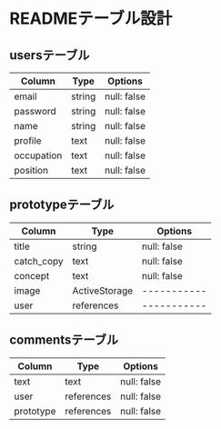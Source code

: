 # READMEテーブル設計

## usersテーブル

| Column    | Type    | Options     |
| --------- | ------- | ------------|
| email     | string  | null: false |
| password  | string  | null: false |
| name      | string  | null: false |
| profile   | text    | null: false |
| occupation| text    | null: false |
| position  | text    | null: false |

## prototypeテーブル

| Column      | Type          | Options     |
| ----------- | ------------- | ----------- |
| title       | string        | null: false |
| catch_copy  | text          | null: false |
| concept     | text          | null: false | 
| image       | ActiveStorage | ----------- |
| user        | references    | ----------- |

## commentsテーブル

| Column    | Type       | Options     |
| --------- | ---------- | ----------- |
| text      | text       | null: false |
| user      | references | null: false |
| prototype | references | null: false |
